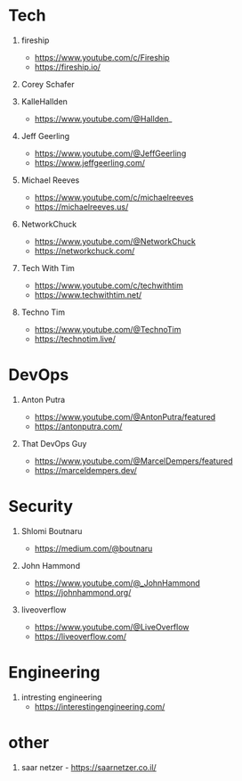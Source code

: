 # Tech

1. fireship

   - https://www.youtube.com/c/Fireship
   - https://fireship.io/

2. Corey Schafer

3. KalleHallden

   - https://www.youtube.com/@Hallden_

4. Jeff Geerling

   - https://www.youtube.com/@JeffGeerling
   - https://www.jeffgeerling.com/

5. Michael Reeves

   - https://www.youtube.com/c/michaelreeves
   - https://michaelreeves.us/

6. NetworkChuck

   - https://www.youtube.com/@NetworkChuck
   - https://networkchuck.com/

7. Tech With Tim

   - https://www.youtube.com/c/techwithtim
   - https://www.techwithtim.net/

8. Techno Tim
   - https://www.youtube.com/@TechnoTim
   - https://technotim.live/

# DevOps

1. Anton Putra

   - https://www.youtube.com/@AntonPutra/featured
   - https://antonputra.com/

2. That DevOps Guy
   - https://www.youtube.com/@MarcelDempers/featured
   - https://marceldempers.dev/

# Security

1. Shlomi Boutnaru

   - https://medium.com/@boutnaru

2. John Hammond

   - https://www.youtube.com/@_JohnHammond
   - https://johnhammond.org/

3. liveoverflow
   - https://www.youtube.com/@LiveOverflow
   - https://liveoverflow.com/

# Engineering

1. intresting engineering
   - https://interestingengineering.com/

# other

1. saar netzer - https://saarnetzer.co.il/
